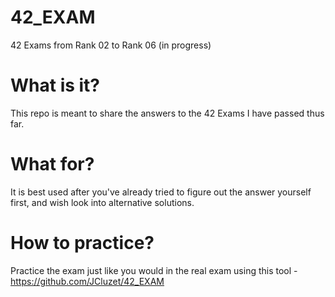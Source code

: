# 42_EXAM
42 Exams from Rank 02 to Rank 06 (in progress)

# What is it? 
This repo is meant to share the answers to the 42 Exams I have passed thus far. 

# What for?
It is best used after you've already tried to figure out the answer yourself first, and wish look into alternative solutions.

# How to practice?
Practice the exam just like you would in the real exam using this tool - https://github.com/JCluzet/42_EXAM
